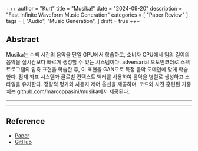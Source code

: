 +++
author = "Kurt"
title = "Musika!"
date = "2024-09-20"
description = "Fast Infinite Waveform Music Generation"
categories = [
    "Paper Review"
]
tags = [
    "Audio",
    "Music Generation",
]
draft = true
+++

## Abstract

Musika는 수백 시간의 음악을 단일 GPU에서 학습하고, 소비자 CPU에서 임의 길이의 음악을 실시간보다 빠르게 생성할 수 있는 시스템이다. adversarial  오토인코더로 스펙트로그램의 압축 표현을 학습한 후, 이 표현을 GAN으로 특정 음악 도메인에 맞게 학습한다. 잠재 좌표 시스템과 글로벌 컨텍스트 벡터를 사용하여 음악을 병렬로 생성하고 스타일을 유지한다. 정량적 평가와 사용자 제어 옵션을 제공하며, 코드와 사전 훈련된 가중치는 github.com/marcoppasini/musika에서 제공된다.

---



---

## Reference

* [Paper](https://arxiv.org/pdf/2208.08706)
* [GitHub](https://github.com/marcoppasini/musika)